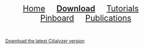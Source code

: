 <div align="center"> 
   <a href="./index.html" style="font-size:25px;font-weight:400;"       >Home</a>  &nbsp;&nbsp;&nbsp;&nbsp;&nbsp;&nbsp;&nbsp;
   <a href="./download.html" style="font-size:25px;font-weight:600;"     >Download</a>  &nbsp;&nbsp;&nbsp;&nbsp;&nbsp;&nbsp;&nbsp;
   <a href="./tutorials.html" style="font-size:25px;font-weight:400;"    >Tutorials</a> &nbsp;&nbsp;&nbsp;&nbsp;&nbsp;&nbsp;&nbsp;
   <a href="./pinboard.html" style="font-size:25px;font-weight:400;"     >Pinboard</a>  &nbsp;&nbsp;&nbsp;&nbsp;&nbsp;&nbsp;&nbsp;
   <a href="./publications.html" style="font-size:25px;font-weight:400;" >Publications</a> 
</div> 


<br />
<br />

<!-- The download link that triggers the modal -->
<a href="#" onclick="showDownloadForm()">Download the latest Cilialyzer version</a>

<!-- Modal Form HTML -->
<div id="downloadModal" style="display:none; position:fixed; top:0; left:0; width:100%; height:100%; background:rgba(0,0,0,0.5); align-items:center; justify-content:center;">
    <div style="background:#fff; padding:20px; border-radius:5px; max-width:500px; width:90%;">
        <h3>Dear colleague, we are currently gathering information about the users of our software and their specific use cases.
            Please provide us with the following details: </h3>
        <form id="downloadForm" onsubmit="submitForm(event)">
            <label for="email">Your email:</label>
            <input type="email" id="email" name="email" required style="width:100%; padding:8px; margin-top:10px;">
            <label for="name">Your name:</label>
            <input type="text" id="name" name="name" required style="width:100%; padding:8px; margin-top:10px;">
            <label for="purpose">Use case:</label>
            <textarea id="purpose" name="purpose" required style="width:100%; padding:8px; margin-top:10px;"></textarea>
            <button type="submit" style="margin-top:10px; padding:10px 20px;">Submit & Download</button>
        </form>
    </div>
</div>

<script>
// Show the modal when the download link is clicked
function showDownloadForm() {
    const modal = document.getElementById('downloadModal');
    modal.style.display = 'flex';

    // Close modal on Escape key press
    document.addEventListener('keydown', function handleEscape(event) {
        if (event.key === 'Escape') {
            closeDownloadModal();
            document.removeEventListener('keydown', handleEscape);
        }
    });
}

// Close the modal
function closeDownloadModal() {
    document.getElementById('downloadModal').style.display = 'none';
}

// Handle form submission
function submitForm(event) {
    event.preventDefault(); // Prevent the form from refreshing the page

    // Gather form data
    const formData = new FormData(document.getElementById('downloadForm'));

    // Send the form data to Formspree
    fetch("https://formspree.io/f/mgveyeql", {
        method: "POST",
        body: formData
    }).then(response => {
        if (response.ok) {
            // Close the modal before redirect
            closeDownloadModal();
            // Delay the redirect for a better user experience
            setTimeout(() => {
                alert("Thank you! Redirecting to the download page.");
                window.location.replace("https://github.com/msdev87/Cilialyzer/releases/tag/Cilialyzer-v1.5.0-f1dc712");
            }, 500);  // Add a slight delay (500ms) before the redirect
        } else {
            alert("Failed to submit. Please check your input and try again.");
        }
    }).catch(error => {
        console.error("Error:", error);
        alert("An error occurred. Please try again.");
    });
}
</script>
























